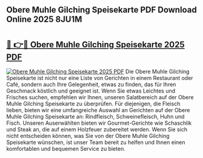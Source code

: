 ## Obere Muhle Gilching Speisekarte PDF Download Online 2025 8JU1M

# <h2><a href="http://gc70ll.nevu.top/?p=Obere+Muhle+Gilching+Speisekarte">🔗 👉🔴 Obere Muhle Gilching Speisekarte 2025 PDF</a></h2>

[![Obere Muhle Gilching Speisekarte 2025 PDF](https://i.imgur.com/dBaPXMq.png)](http://gc70ll.nevu.top/?p=Obere+Muhle+Gilching+Speisekarte)
Die Obere Muhle Gilching Speisekarte ist nicht nur eine Liste von Gerichten in einem Restaurant oder Café, sondern auch Ihre Gelegenheit, etwas zu finden, das für Ihren Geschmack köstlich und geeignet ist. Wenn Sie etwas Leichtes und Frisches suchen, empfehlen wir Ihnen, unseren Salatbereich auf der Obere Muhle Gilching Speisekarte zu überprüfen. Für diejenigen, die Fleisch lieben, bieten wir eine umfangreiche Auswahl an Gerichten auf der Obere Muhle Gilching Speisekarte an: Rindfleisch, Schweinefleisch, Huhn und Fisch. Unseren Auserwählten bieten wir Gourmet-Gerichte wie Schaschlik und Steak an, die auf einem Holzfeuer zubereitet werden. Wenn Sie sich nicht entscheiden können, was Sie von der Obere Muhle Gilching Speisekarte wünschen, ist unser Team bereit zu helfen und Ihnen einen komfortablen und bequemen Service zu bieten.
